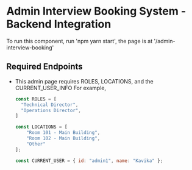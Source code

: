 # Admin Interview Booking System - Backend Integration
To run this component, run 'npm yarn start', the page is at '/admin-interview-booking'



## Required Endpoints
- This admin page requires ROLES, LOCATIONS, and the CURRENT_USER_INFO
For example,
  ```javascript
  const ROLES = [
    "Technical Director",
    "Operations Director", 
  ]

  const LOCATIONS = [
      "Room 101 - Main Building",
      "Room 102 - Main Building", 
      "Other"
  ];

  const CURRENT_USER = { id: "admin1", name: "Kavika" };
  ```
